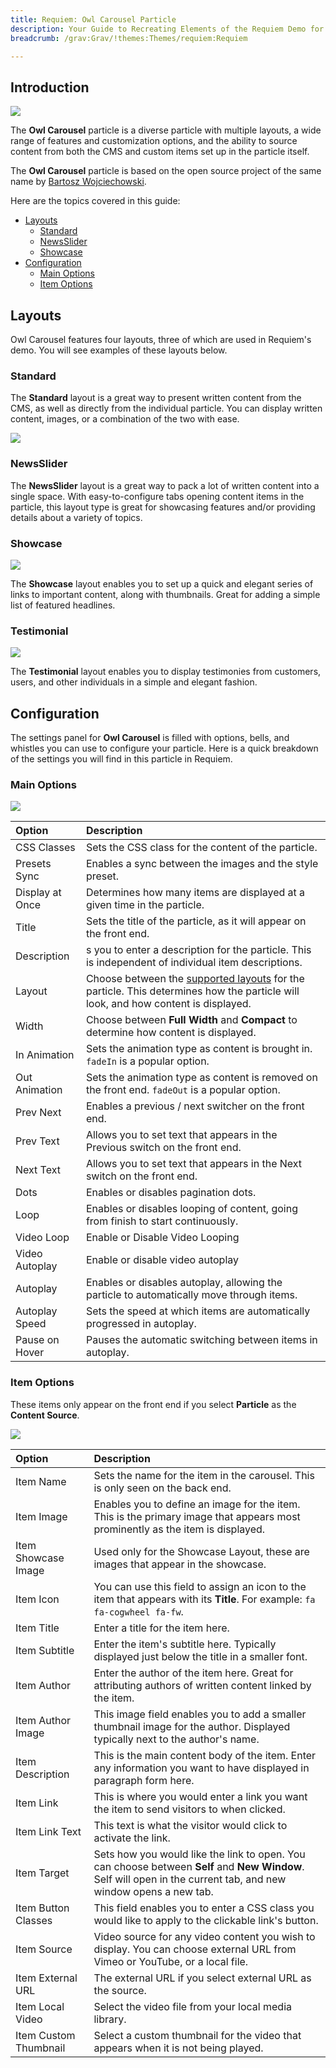 ```yaml
---
title: Requiem: Owl Carousel Particle
description: Your Guide to Recreating Elements of the Requiem Demo for Grav
breadcrumb: /grav:Grav/!themes:Themes/requiem:Requiem

---
```


## Introduction

![](assets/particle_owl1.jpeg)

The **Owl Carousel** particle is a diverse particle with multiple layouts, a wide range of features and customization options, and the ability to source content from both the CMS and custom items set up in the particle itself.

The **Owl Carousel** particle is based on the open source project of the same name by [Bartosz Wojciechowski](http://www.owlcarousel.owlgraphic.com/index.html).

Here are the topics covered in this guide:

* [Layouts](#layouts)
    - [Standard](#standard)
    - [NewsSlider](#newsslider)
    - [Showcase](#showcase)
* [Configuration](#configuration)
    - [Main Options](#main-options)
    - [Item Options](#item-options)

## Layouts

Owl Carousel features four layouts, three of which are used in Requiem's demo. You will see examples of these layouts below.

### Standard

The **Standard** layout is a great way to present written content from the CMS, as well as directly from the individual particle. You can display written content, images, or a combination of the two with ease.

![](assets/particle_owl1.jpeg)

### NewsSlider

The **NewsSlider** layout is a great way to pack a lot of written content into a single space. With easy-to-configure tabs opening content items in the particle, this layout type is great for showcasing features and/or providing details about a variety of topics.

### Showcase

![](assets/particle_owl2.jpeg)

The **Showcase** layout enables you to set up a quick and elegant series of links to important content, along with thumbnails. Great for adding a simple list of featured headlines.

### Testimonial

![](assets/particle_owl3.jpeg)

The **Testimonial** layout enables you to display testimonies from customers, users, and other individuals in a simple and elegant fashion.

## Configuration

The settings panel for **Owl Carousel** is filled with options, bells, and whistles you can use to configure your particle. Here is a quick breakdown of the settings you will find in this particle in Requiem.

### Main Options 

![](assets/particle_owl4.jpeg)

| Option          | Description                                                                                                                                  |
| :-----          | :-----                                                                                                                                       |
| CSS Classes     | Sets the CSS class for the content of the particle.                                                                                          |
| Presets Sync    | Enables a sync between the images and the style preset.                                                                                      |
| Display at Once | Determines how many items are displayed at a given time in the particle.                                                                     |
| Title           | Sets the title of the particle, as it will appear on the front end.                                                                          |
| Description     | s you to enter a description for the particle. This is independent of individual item descriptions.                                          |
| Layout          | Choose between the [supported layouts](#layouts) for the particle. This determines how the particle will look, and how content is displayed. |
| Width           | Choose between **Full Width** and **Compact** to determine how content is displayed.                                                         |
| In Animation    | Sets the animation type as content is brought in. `fadeIn` is a popular option.                                                              |
| Out Animation   | Sets the animation type as content is removed on the front end. `fadeOut` is a popular option.                                               |
| Prev Next       | Enables a previous / next switcher on the front end.                                                                                         |
| Prev Text       | Allows you to set text that appears in the Previous switch on the front end.                                                                 |
| Next Text       | Allows you to set text that appears in the Next switch on the front end.                                                                     |
| Dots            | Enables or disables pagination dots.                                                                                                         |
| Loop            | Enables or disables looping of content, going from finish to start continuously.                                                             |
| Video Loop      | Enable or Disable Video Looping                                                                                                              |
| Video Autoplay  | Enable or disable video autoplay                                                                                                             |
| Autoplay        | Enables or disables autoplay, allowing the particle to automatically move through items.                                                     |
| Autoplay Speed  | Sets the speed at which items are automatically progressed in autoplay.                                                                      |
| Pause on Hover  | Pauses the automatic switching between items in autoplay.                                                                                    |

### Item Options

These items only appear on the front end if you select **Particle** as the **Content Source**.

![](assets/particle_owl5.jpeg)

| Option                | Description                                                                                                                                                      |
| :-----                | :-----                                                                                                                                                           |
| Item Name             | Sets the name for the item in the carousel. This is only seen on the back end.                                                                                   |
| Item Image            | Enables you to define an image for the item. This is the primary image that appears most prominently as the item is displayed.                                   |
| Item Showcase Image   | Used only for the Showcase Layout, these are images that appear in the showcase.                                                                                 |
| Item Icon             | You can use this field to assign an icon to the item that appears with its **Title**. For example: `fa fa-cogwheel fa-fw`.                                       |
| Item Title            | Enter a title for the item here.                                                                                                                                 |
| Item Subtitle         | Enter the item's subtitle here. Typically displayed just below the title in a smaller font.                                                                      |
| Item Author           | Enter the author of the item here. Great for attributing authors of written content linked by the item.                                                          |
| Item Author Image     | This image field enables you to add a smaller thumbnail image for the author. Displayed typically next to the author's name.                                     |
| Item Description      | This is the main content body of the item. Enter any information you want to have displayed in paragraph form here.                                              |
| Item Link             | This is where you would enter a link you want the item to send visitors to when clicked.                                                                         |
| Item Link Text        | This text is what the visitor would click to activate the link.                                                                                                  |
| Item Target           | Sets how you would like the link to open. You can choose between **Self** and **New Window**. Self will open in the current tab, and new window opens a new tab. |
| Item Button Classes   | This field enables you to enter a CSS class you would like to apply to the clickable link's button.                                                              |
| Item Source           | Video source for any video content you wish to display. You can choose external URL from Vimeo or YouTube, or a local file.                                      |
| Item External URL     | The external URL if you select external URL as the source.                                                                                                       |
| Item Local Video      | Select the video file from your local media library.                                                                                                             |
| Item Custom Thumbnail | Select a custom thumbnail for the video that appears when it is not being played.                                                                                |
